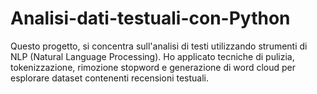 # Analisi-dati-testuali-con-Python
Questo progetto, si concentra sull'analisi di testi utilizzando strumenti di NLP (Natural Language Processing). Ho applicato tecniche di pulizia, tokenizzazione, rimozione stopword e generazione di word cloud per esplorare dataset contenenti recensioni testuali.
